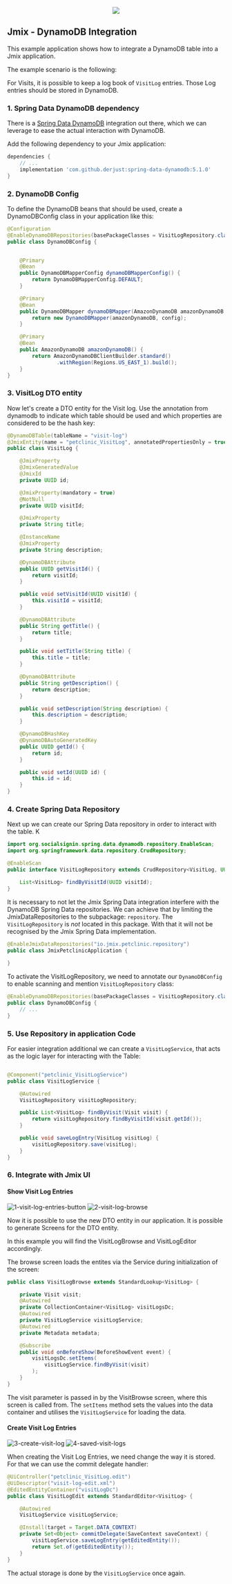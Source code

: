 <p align="center">
  <img src="https://raw.githubusercontent.com/Haulmont/jmix-petclinic/main/img/petclinic_logo_with_slogan.svg"/>
</p>

## Jmix - DynamoDB Integration

This example application shows how to integrate a DynamoDB table into a Jmix application.

The example scenario is the following:

For Visits, it is possible to keep a log book of `VisitLog` entries. Those Log entries should be stored in DynamoDB.

### 1. Spring Data DynamoDB dependency

There is a [Spring Data DynamoDB](https://github.com/michaellavelle/spring-data-dynamodb) integration out there, which we can leverage to ease the actual interaction with DynamoDB.

Add the following dependency to your Jmix application:

````groovy
dependencies {
    // ...
    implementation 'com.github.derjust:spring-data-dynamodb:5.1.0'
}

````

### 2. DynamoDB Config

To define the DynamoDB beans that should be used, create a DynamoDBConfig class in your application like this:

```java
@Configuration
@EnableDynamoDBRepositories(basePackageClasses = VisitLogRepository.class)
public class DynamoDBConfig {


	@Primary
	@Bean
	public DynamoDBMapperConfig dynamoDBMapperConfig() {
		return DynamoDBMapperConfig.DEFAULT;
	}

	@Primary
	@Bean
	public DynamoDBMapper dynamoDBMapper(AmazonDynamoDB amazonDynamoDB, DynamoDBMapperConfig config) {
		return new DynamoDBMapper(amazonDynamoDB, config);
	}

	@Primary
	@Bean
	public AmazonDynamoDB amazonDynamoDB() {
		return AmazonDynamoDBClientBuilder.standard()
				.withRegion(Regions.US_EAST_1).build();
	}
}
```

### 3. VisitLog DTO entity

Now let's create a DTO entity for the Visit log. Use the annotation from dynamodb to indicate which table should be used
and which properties are considered to be the hash key:

````java
@DynamoDBTable(tableName = "visit-log")
@JmixEntity(name = "petclinic_VisitLog", annotatedPropertiesOnly = true)
public class VisitLog {

    @JmixProperty
    @JmixGeneratedValue
    @JmixId
    private UUID id;

    @JmixProperty(mandatory = true)
    @NotNull
    private UUID visitId;

    @JmixProperty
    private String title;

    @InstanceName
    @JmixProperty
    private String description;

    @DynamoDBAttribute
    public UUID getVisitId() {
        return visitId;
    }

    public void setVisitId(UUID visitId) {
        this.visitId = visitId;
    }

    @DynamoDBAttribute
    public String getTitle() {
        return title;
    }

    public void setTitle(String title) {
        this.title = title;
    }

    @DynamoDBAttribute
    public String getDescription() {
        return description;
    }

    public void setDescription(String description) {
        this.description = description;
    }

    @DynamoDBHashKey
    @DynamoDBAutoGeneratedKey
    public UUID getId() {
        return id;
    }

    public void setId(UUID id) {
        this.id = id;
    }
}
````

### 4. Create Spring Data Repository

Next up we can create our Spring Data repository in order to interact with the table. K
```java
import org.socialsignin.spring.data.dynamodb.repository.EnableScan;
import org.springframework.data.repository.CrudRepository;

@EnableScan
public interface VisitLogRepository extends CrudRepository<VisitLog, UUID> {

    List<VisitLog> findByVisitId(UUID visitId);
}
```


It is necessary to not let the Jmix Spring Data integration interfere with the DynamoDB Spring Data repositories.
We can achieve that by limiting the JmixDataRepositories to the subpackage: `repository`. The `VisitLogRepository` is _not_ located
in this package. With that it will not be recognised by the Jmix Spring Data implementation.

````java
@EnableJmixDataRepositories("io.jmix.petclinic.repository")
public class JmixPetclinicApplication {
    
}
````

To activate the VisitLogRepository, we need to annotate our `DynamoDBConfig` to enable scanning and mention `VisitLogRepository` class:

````java
@EnableDynamoDBRepositories(basePackageClasses = VisitLogRepository.class)
public class DynamoDBConfig {
    // ...
}
````


### 5. Use Repository in application Code

For easier integration additional we can create a `VisitLogService`, that acts as the logic layer for interacting with the Table:


```java

@Component("petclinic_VisitLogService")
public class VisitLogService {

    @Autowired
    VisitLogRepository visitLogRepository;

    public List<VisitLog> findByVisit(Visit visit) {
        return visitLogRepository.findByVisitId(visit.getId());
    }

    public void saveLogEntry(VisitLog visitLog) {
        visitLogRepository.save(visitLog);
    }
}
```


### 6. Integrate with Jmix UI

#### Show Visit Log Entries


![1-visit-log-entries-button](img/screenshots/1-visit-log-entries-button.png)
![2-visit-log-browse](img/screenshots/2-visit-log-browse.png)

Now it is possible to use the new DTO entity in our application. It is possible to generate Screens for the DTO entity. 

In this example you will find the VisitLogBrowse and VisitLogEditor accordingly.

The browse screen loads the entites via the Service during initialization of the screen:

````java
public class VisitLogBrowse extends StandardLookup<VisitLog> {

    private Visit visit;
    @Autowired
    private CollectionContainer<VisitLog> visitLogsDc;
    @Autowired
    private VisitLogService visitLogService;
    @Autowired
    private Metadata metadata;

    @Subscribe
    public void onBeforeShow(BeforeShowEvent event) {
        visitLogsDc.setItems(
            visitLogService.findByVisit(visit)
        );
    }
}
````

The visit parameter is passed in by the VisitBrowse screen, where this screen is called from. The `setItems` method sets
the values into the data container and utilises the `VisitLogService` for loading the data.

#### Create Visit Log Entries

![3-create-visit-log](img/screenshots/3-create-visit-log.png)
![4-saved-visit-logs](img/screenshots/4-saved-visit-logs.png)

When creating the Visit Log Entries, we need change the way it is stored. For that we can use the commit delegate handler:

````java
@UiController("petclinic_VisitLog.edit")
@UiDescriptor("visit-log-edit.xml")
@EditedEntityContainer("visitLogDc")
public class VisitLogEdit extends StandardEditor<VisitLog> {

    @Autowired
    VisitLogService visitLogService;

    @Install(target = Target.DATA_CONTEXT)
    private Set<Object> commitDelegate(SaveContext saveContext) {
        visitLogService.saveLogEntry(getEditedEntity());
        return Set.of(getEditedEntity());
    }
}
````

The actual storage is done by the `VisitLogService` once again.



